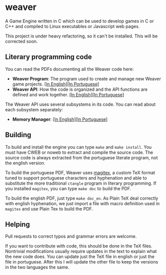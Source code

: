 # weaver

A Game Engine written in C which can be used to develop games in C or
C++ and compiled to Linux executables or Javascript web pages.

This project is under heavy refactoring, so it can't be
installed. This will be corrected soon.

## Literary programming code

You can read the PDFs documenting all the Weaver code here:

* **Weaver Program**: The program used to create and manage new Weaver
    game projects.
    [[In English]](https://github.com/thiagoharry/weaver/blob/master/weaver_program_en.pdf)[[In Portuguese]](https://github.com/thiagoharry/weaver/blob/master/weaver_program.pdf)
* **Weaver API**: How the code is organized and the API functions are defined and work together.
    [[In English]](https://github.com/thiagoharry/weaver/blob/master/weaver_api_en.pdf)[[In Portuguese]](https://github.com/thiagoharry/weaver/blob/master/weaver_api.pdf)

The Weaver API uses several subsystems in its code. You can read about
each subsystem separately:

* **Memory Manager**: [[In English]](https://github.com/thiagoharry/weaver-memory-manager/blob/master/weaver-memory-manager_en.pdf)[[In Portuguese]](https://github.com/thiagoharry/weaver-memory-manager/blob/master/weaver-memory-manager.pdf)

## Building

To build and install the engine you can type `make` and `make
install`. You must have CWEB or noweb to extract and compile the
source code. The source code is always extracted from the portuguese
literate program, not the english version.

To build the portuguese PDF, Weaver uses
[magitex](https://github.com/thiagoharry/magitex), a custom TeX format
tuned to support portuguese characters and hyphenation and able to
substitute the more traditional `ctangle` program in literary
programming. If you installed `magitex`, you can type `make doc` to
build the PDF.

To build the english PDF, just type `make doc_en`. As Plain TeX deal
correctly with english hyphenation, we just import a file with macro
definition used in `magitex` and use Plain Tex to build the PDF.

## Helping

Pull requests to correct typos and grammar errors are welcome.

If you want to contribute with code, this should be done in the TeX
files. Nontrivial modifications usually require updates in the text to
explain what the new code does. You can update just the TeX file in
english or just the file in portuguese. After this I will update the
other file to keep the versions in the two languages the same.
